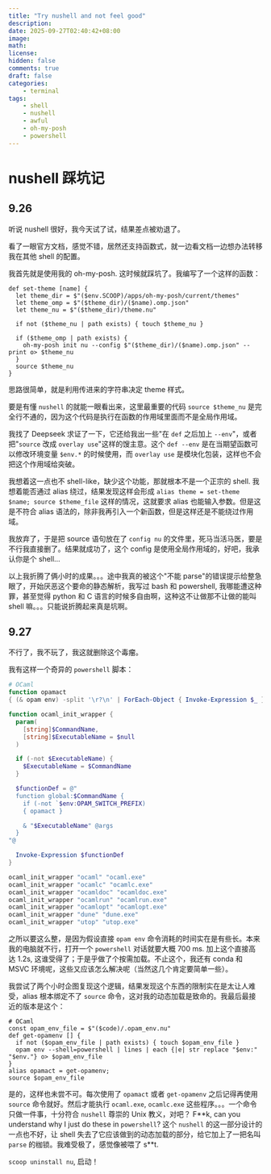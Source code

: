 ```yaml
---
title: "Try nushell and not feel good"
description: 
date: 2025-09-27T02:40:42+08:00
image: 
math: 
license: 
hidden: false
comments: true
draft: false
categories:
    - terminal
tags:
    - shell
    - nushell
    - awful
    - oh-my-posh
    - powershell
---
```

# nushell 踩坑记

## 9.26

听说 nushell 很好，我今天试了试，结果差点被劝退了。

看了一眼官方文档，感觉不错，居然还支持函数式，就一边看文档一边想办法转移我在其他 shell 的配置。

我首先就是使用我的 oh-my-posh. 这时候就踩坑了。我编写了一个这样的函数：

```nu
def set-theme [name] {
  let theme_dir = $"($env.SCOOP)/apps/oh-my-posh/current/themes"
  let theme_omp = $"($theme_dir)/($name).omp.json"
  let theme_nu = $"($theme_dir)/theme.nu"

  if not ($theme_nu | path exists) { touch $theme_nu }

  if ($theme_omp | path exists) {
    oh-my-posh init nu --config $"($theme_dir)/($name).omp.json" --print o> $theme_nu
  }
  source $theme_nu
}
```

思路很简单，就是利用传进来的字符串决定 theme 样式。

要是有懂 `nushell` 的就能一眼看出来，这里最重要的代码 `source $theme_nu` 是完全行不通的，因为这个代码是执行在函数的作用域里面而不是全局作用域。

我找了 Deepseek 求证了一下，它还给我出一些"在 `def` 之后加上 `--env`"，或者把"`source` 改成 `overlay use`"这样的馊主意。这个 `def --env` 是在当期望函数可以修改环境变量 `$env.*` 的时候使用，而 `overlay use` 是模块化包装，这样也不会把这个作用域给突破。

我想着这一点也不 shell-like，缺少这个功能，那就根本不是一个正宗的 shell. 我想着能否通过 alias 绕过，结果发现这样会形成 `alias theme = set-theme $name; source $theme_file` 这样的情况，这就要求 alias 也能输入参数。但是这是不符合 alias 语法的，除非我再引入一个新函数，但是这样还是不能绕过作用域。

我放弃了，于是把 source 语句放在了 `config nu` 的文件里，死马当活马医，要是不行我直接删了。结果就成功了，这个 config 是使用全局作用域的，好吧，我承认你是个 shell...

以上我折腾了俩小时的成果。。。途中我真的被这个"不能 parse"的错误提示给整急眼了，开始厌恶这个要命的静态解析，我写过 bash 和 powershell, 我哪能遭这种罪，甚至觉得 python 和 C 语言的时候多自由啊，这种这不让做那不让做的能叫 shell 嘛。。。只能说折腾起来真是坑啊。

## 9.27

不行了，我不玩了，我这就删除这个毒瘤。

我有这样一个奇异的 `powershell` 脚本：

```powershell
# OCaml
function opamact
{ (& opam env) -split '\r?\n' | ForEach-Object { Invoke-Expression $_ } }

function ocaml_init_wrapper {
  param(
    [string]$CommandName,
    [string]$ExecutableName = $null
  )

  if (-not $ExecutableName) {
    $ExecutableName = $CommandName
  }

  $functionDef = @"
  function global:$CommandName {
    if (-not `$env:OPAM_SWITCH_PREFIX)
    { opamact }

    & "$ExecutableName" @args
  }
"@

  Invoke-Expression $functionDef
}

ocaml_init_wrapper "ocaml" "ocaml.exe"
ocaml_init_wrapper "ocamlc" "ocamlc.exe"
ocaml_init_wrapper "ocamldoc" "ocamldoc.exe"
ocaml_init_wrapper "ocamlrun" "ocamlrun.exe"
ocaml_init_wrapper "ocamlopt" "ocamlopt.exe"
ocaml_init_wrapper "dune" "dune.exe"
ocaml_init_wrapper "utop" "utop.exe"
```

之所以要这么整，是因为假设直接 `opam env` 命令消耗的时间实在是有些长。本来我的电脑就不行，打开一个 `powershell` 对话就要大概 700 ms. 加上这个直接高达 1.2s, 这谁受得了；于是乎做了个按需加载。不止这个，我还有 conda 和 MSVC 环境呢，这些又应该怎么解决呢（当然这几个肯定要简单一些）。

我尝试了两个小时企图复现这个逻辑，结果发现这个东西的限制实在是太让人难受，alias 根本绑定不了 `source` 命令，这对我的动态加载是致命的。我最后最接近的版本是这个：

```nu
# OCaml
const opam_env_file = $"($code)/.opam_env.nu"
def get-opamenv [] {
  if not ($opam_env_file | path exists) { touch $opam_env_file }
  opam env --shell=powershell | lines | each {|e| str replace "$env:" "$env."} o> $opam_env_file
}
alias opamact = get-opamenv;
source $opam_env_file
```

是的，这样也未尝不可。每次使用了 `opamact` 或者 `get-opamenv` 之后记得再使用 `source` 命令就好。然后才能执行 `ocaml.exe`, `ocamlc.exe` 这些程序。。。一个命令只做一件事，十分符合 `nushell` 尊崇的 Unix 教义，对吧？
F\*\*k, can you understand why I just do these in `powershell`? 这个 `nushell` 的这一部分设计的一点也不好，让 shell 失去了它应该做到的动态加载的部分，给它加上了一把名叫 `parse` 的枷锁。我难受极了，感觉像被喂了 s\*\*t.

`scoop uninstall nu`, 启动！
